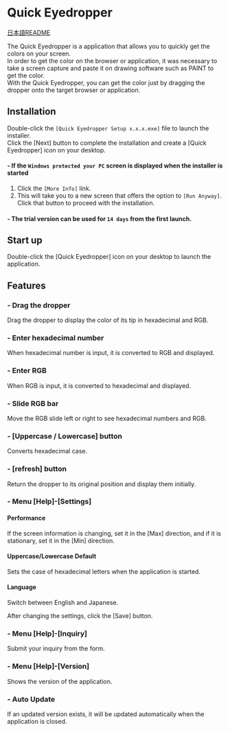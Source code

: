 # Quick Eyedropper

[日本語README](https://github.com/chatcreatif/readme/quick_eyedropper/ja/README.md)

The Quick Eyedropper is a application that allows you to quickly get the colors on your screen.  
In order to get the color on the browser or application, it was necessary to take a screen capture and paste it on drawing software such as PAINT to get the color.  
With the Quick Eyedropper, you can get the color just by dragging the dropper onto the target browser or application.

## Installation

Double-click the `[Quick Eyedropper Setup x.x.x.exe]` file to launch the installer.  
Click the [Next] button to complete the installation and create a [Quick Eyedropper] icon on your desktop.

#### - If the `Windows protected your PC` screen is displayed when the installer is started
1. Click the `[More Info]` link.
1. This will take you to a new screen that offers the option to `[Run Anyway]`.  Click that button to proceed with the installation.

#### - The trial version can be used for `14 days` from the first launch.

## Start up

Double-click the [Quick Eyedropper] icon on your desktop to launch the application.

## Features

### - Drag the dropper

Drag the dropper to display the color of its tip in hexadecimal and RGB.

### - Enter hexadecimal number

When hexadecimal number is input, it is converted to RGB and displayed.

### - Enter RGB

When RGB is input, it is converted to hexadecimal and displayed.

### - Slide RGB bar

Move the RGB slide left or right to see hexadecimal numbers and RGB.

### - [Uppercase / Lowercase] button

Converts hexadecimal case.

### - [refresh] button

Return the dropper to its original position and display them initially.

### - Menu [Help]-[Settings]

#### Performance

If the screen information is changing, set it in the [Max] direction, and if it is stationary, set it in the [Min] direction.

#### Uppercase/Lowercase Default

Sets the case of hexadecimal letters when the application is started.

#### Language

Switch between English and Japanese.

After changing the settings, click the [Save] button.

### - Menu [Help]-[Inquiry]

Submit your inquiry from the form.

### - Menu [Help]-[Version]

Shows the version of the application.

### - Auto Update
If an updated version exists, it will be updated automatically when the application is closed.